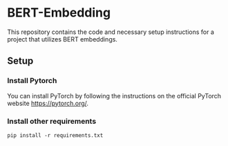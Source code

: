 # BERT-Embedding
This repository contains the code and necessary setup instructions for a project that utilizes BERT embeddings.


## Setup
### Install Pytorch
You can install PyTorch by following the instructions on the official PyTorch website https://pytorch.org/.


### Install other requirements
```
pip install -r requirements.txt
```

